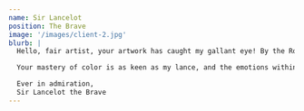 ```yaml
---
name: Sir Lancelot
position: The Brave
image: '/images/client-2.jpg'
blurb: |
  Hello, fair artist, your artwork has caught my gallant eye! By the Round Table, it's as resplendent as Camelot itself, and as full of vigor as a quest for the Holy Grail.

  Your mastery of color is as keen as my lance, and the emotions within each piece resonate as mightily as a knightly charge into battle. Verily, the way you paint, with courage and valor, it is as if you wield Excalibur itself.

  Ever in admiration,
  Sir Lancelot the Brave
---
```

